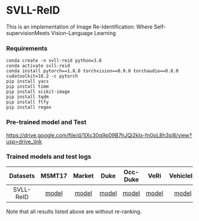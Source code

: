 # SVLL-ReID
This is an implementation of Image Re-Identification: Where Self-supervisionMeets Vision-Language Learning
### Requirements
```
conda create -n svll-reid python=3.8
conda activate svll-reid
conda install pytorch==1.8.0 torchvision==0.9.0 torchaudio==0.8.0 cudatoolkit=10.2 -c pytorch
pip install yacs
pip install timm
pip install scikit-image
pip install tqdm
pip install ftfy
pip install regex
```
### Pre-trained model and Test 
https://drive.google.com/file/d/1jXc30q9p09B7hJQj2kIx-fn0oL8h3sl8/view?usp=drive_link


### Trained models and test logs

|       Datasets        |                            MSMT17                            |                            Market                            |                             Duke                             |                           Occ-Duke                           |                             VeRi                             |                          VehicleID                           |
| :-------------------: | :----------------------------------------------------------: | :----------------------------------------------------------: | :----------------------------------------------------------: | :----------------------------------------------------------: | :----------------------------------------------------------: | :----------------------------------------------------------: |
| SVLL-ReID | [model](https://drive.google.com/file/d/1BVaZo93kOksYLjFNH3Gf7JxIbPlWSkcO/view?usp=share_link)  | [model](https://drive.google.com/file/d/1BVaZo93kOksYLjFNH3Gf7JxIbPlWSkcO/view?usp=share_link)  | [model](https://drive.google.com/file/d/1BVaZo93kOksYLjFNH3Gf7JxIbPlWSkcO/view?usp=share_link)  | [model](https://drive.google.com/file/d/1BVaZo93kOksYLjFNH3Gf7JxIbPlWSkcO/view?usp=share_link)  | [model](https://drive.google.com/file/d/1BVaZo93kOksYLjFNH3Gf7JxIbPlWSkcO/view?usp=share_link)  | [model](https://drive.google.com/file/d/1BVaZo93kOksYLjFNH3Gf7JxIbPlWSkcO/view?usp=share_link)  |



Note that all results listed above are without re-ranking.
